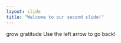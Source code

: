 ```yaml
---
layout: slide
title: "Welcome to our second slide!"
---
```

grow gratitude
Use the left arrow to go back!
